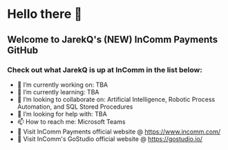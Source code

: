 # Hello there 👋

## Welcome to JarekQ's (NEW) InComm Payments GitHub

### Check out what JarekQ is up at InComm in the list below:
- 🔭 I’m currently working on: TBA
- 🌱 I’m currently learning: TBA
- 👯 I’m looking to collaborate on: Artificial Intelligence, Robotic Process Automation, and SQL Stored Procedures
- 🤔 I’m looking for help with: TBA
- 📫 How to reach me: Microsoft Teams
- 💼 Visit InComm Payments official website @ https://www.incomm.com/
- 💼 Visit InComm's GoStudio official website @ https://gostudio.io/

<!---
JarekQ-InComm/JarekQ-InComm is a ✨ special ✨ repository because its `README.md` (this file) appears on your GitHub profile.
You can click the Preview link to take a look at your changes.
--->
